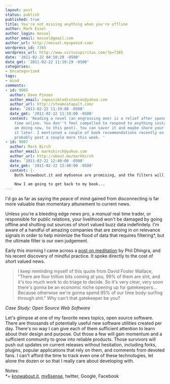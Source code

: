 ```yaml
---
layout: post
status: publish
published: true
title: You're not missing anything when you're offline
author: Mark Essel
author_login: messel
author_email: messel@gmail.com
author_url: http://messel.myopenid.com/
wordpress_id: 7365
wordpress_url: http://www.victusspiritus.com/?p=7365
date: '2011-02-22 04:10:29 -0500'
date_gmt: '2011-02-22 11:10:29 -0500'
categories:
- Uncategorized
tags:
- mind
comments:
- id: 9005
  author: Dave Pinsen
  author_email: impossibledistances@yahoo.com
  author_url: http://steamcatapult.com/
  date: '2011-02-22 11:19:00 -0500'
  date_gmt: '2011-02-22 11:19:00 -0500'
  content: 'Reading a novel (an engrossing one) is a relief after spending a lot of
    time online. You don''t feel compelled to respond to anything instantly (as I
    am doing now, to this post). You can savor it and maybe share your thoughts on
    it later. I mentioned a couple of book recommendations recently on my blog. I''ll
    probably post a couple more this week. '
- id: 9007
  author: Mark Birch
  author_email: marksbirch@yahoo.com
  author_url: http://about.me/markbirch
  date: '2011-02-22 12:40:00 -0500'
  date_gmt: '2011-02-22 12:40:00 -0500'
  content: |-
    Both knowabout.it and my6sense are promising, and the filters will only improve over time.

    Now I am going to get back to my book...
---
```

<p>I'd go as far as saying the peace of mind gained from disconnecting is far more valuable than momentary attunement to current news. </p>
<p>Unless you're a bleeding edge news pro, a <i>manual</i> real time trader, or responsible for public relations, your livelihood won't be damaged by going offline and shutting out sources of short valued buzz data indefinitely. I'm aware of a handful of amazing companies that are zeroing in on relevance signals in order to help minimize the flood of data that requires filtering*, but the ultimate filter is our own judgement.</p>
<p>Early this morning I came across a <a href="http://philosophistry.com/archives/2011/02/benefits-of-meditation.html">post on meditation</a> by Phil Dhingra, and his recent discovery of mindful practice. It spoke directly to the cost of short valued news. </p>
<blockquote><p>
I keep reminding myself of this quote from David Foster Wallace, "There are four trillion bits coming at you, 99% of them are shit, and it's too much work to do triage to decide. So it's very clear, very soon there's gonna be an economic niche opening up for gatekeepers... Because otherwise we're gonna spend 95% of our time body-surfing through shit." Why can't that gatekeeper be you?
</p></blockquote>
<p><i>Case Study: Open Source Web Software</i></p>
<p>Let's glimpse at one of my favorite news topics, open source software. There are thousands of potentially useful new software utilities created per day. There's no way I can give each of them sufficient attention to learn about their design and purpose. Out those a few will gain momentum and a sufficient community to grow into reliable products. Those survivors will push out updates on current releases without hesitation, including forks, plugins, popular applications that rely on them, and comments from devoted fans. I can't afford the time to track even one of these technologies, let alone the dozen or so that I really care about developing with.</p>
<p>Notes:<br />
*= <a href="http://knowabout.it">knowabout.it</a>, <a href="http://my6sense.com">my6sense</a>, twitter, Google, Facebook</p>
